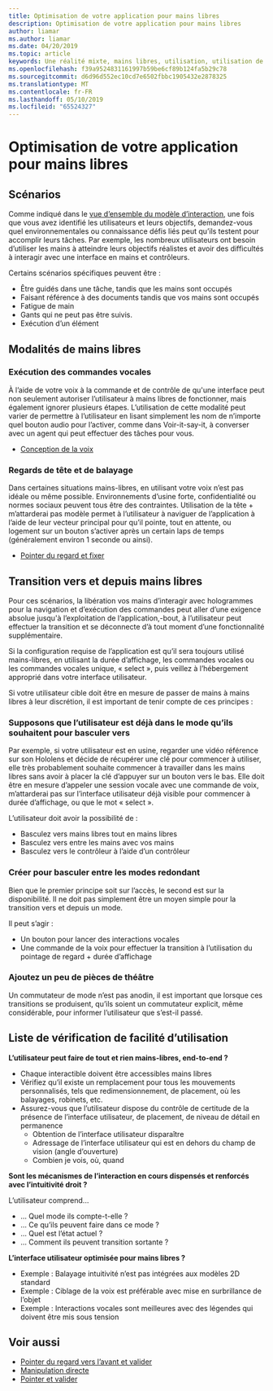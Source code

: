 ```yaml
---
title: Optimisation de votre application pour mains libres
description: Optimisation de votre application pour mains libres
author: liamar
ms.author: liamar
ms.date: 04/20/2019
ms.topic: article
keywords: Une réalité mixte, mains libres, utilisation, utilisation de ciblage, interaction, conception
ms.openlocfilehash: f39a9524831161997b59be6cf89b124fa5b29c78
ms.sourcegitcommit: d6d96d552ec10cd7e6502fbbc1905432e2878325
ms.translationtype: MT
ms.contentlocale: fr-FR
ms.lasthandoff: 05/10/2019
ms.locfileid: "65524327"
---
```

# <a name="optimizing-your-app-for-hands-free"></a>Optimisation de votre application pour mains libres



## <a name="scenarios"></a>Scénarios

Comme indiqué dans le [vue d’ensemble du modèle d’interaction](interaction-fundamentals.md), une fois que vous avez identifié les utilisateurs et leurs objectifs, demandez-vous quel environnementales ou connaissance défis liés peut qu’ils testent pour accomplir leurs tâches. Par exemple, les nombreux utilisateurs ont besoin d’utiliser les mains à atteindre leurs objectifs réalistes et avoir des difficultés à interagir avec une interface en mains et contrôleurs. 

Certains scénarios spécifiques peuvent être : 
* Être guidés dans une tâche, tandis que les mains sont occupés
* Faisant référence à des documents tandis que vos mains sont occupés
* Fatigue de main
* Gants qui ne peut pas être suivis.
* Exécution d’un élément


## <a name="hands-free-modalities"></a>Modalités de mains libres

### <a name="voice-commanding"></a>Exécution des commandes vocales

À l’aide de votre voix à la commande et de contrôle de qu'une interface peut non seulement autoriser l’utilisateur à mains libres de fonctionner, mais également ignorer plusieurs étapes. L’utilisation de cette modalité peut varier de permettre à l’utilisateur en lisant simplement les nom de n’importe quel bouton audio pour l’activer, comme dans Voir-it-say-it, à converser avec un agent qui peut effectuer des tâches pour vous.

* [Conception de la voix](voice-design.md)


### <a name="head-gaze-and-dwell"></a>Regards de tête et de balayage

Dans certaines situations mains-libres, en utilisant votre voix n’est pas idéale ou même possible. Environnements d’usine forte, confidentialité ou normes sociaux peuvent tous être des contraintes. Utilisation de la tête + m’attarderai pas modèle permet à l’utilisateur à naviguer de l’application à l’aide de leur vecteur principal pour qu’il pointe, tout en attente, ou logement sur un bouton s’activer après un certain laps de temps (généralement environ 1 seconde ou ainsi). 

* [Pointer du regard et fixer](gaze-and-dwell.md)

## <a name="transitioning-in-and-out-of-hands-free"></a>Transition vers et depuis mains libres

Pour ces scénarios, la libération vos mains d’interagir avec hologrammes pour la navigation et d’exécution des commandes peut aller d’une exigence absolue jusqu'à l’exploitation de l’application,-bout, à l’utilisateur peut effectuer la transition et se déconnecte d’à tout moment d’une fonctionnalité supplémentaire. 

Si la configuration requise de l’application est qu’il sera toujours utilisé mains-libres, en utilisant la durée d’affichage, les commandes vocales ou les commandes vocales unique, « select », puis veillez à l’hébergement approprié dans votre interface utilisateur. 

Si votre utilisateur cible doit être en mesure de passer de mains à mains libres à leur discrétion, il est important de tenir compte de ces principes :

### <a name="assume-the-user-is-already-in-the-mode-that-they-want-to-switch-to"></a>Supposons que l’utilisateur est déjà dans le mode qu’ils souhaitent pour basculer vers
Par exemple, si votre utilisateur est en usine, regarder une vidéo référence sur son Hololens et décide de récupérer une clé pour commencer à utiliser, elle très probablement souhaite commencer à travailler dans les mains libres sans avoir à placer la clé d’appuyer sur un bouton vers le bas. Elle doit être en mesure d’appeler une session vocale avec une commande de voix, m’attarderai pas sur l’interface utilisateur déjà visible pour commencer à durée d’affichage, ou que le mot « select ».

L’utilisateur doit avoir la possibilité de : 
* Basculez vers mains libres tout en mains libres
* Basculez vers entre les mains avec vos mains
* Basculez vers le contrôleur à l’aide d’un contrôleur 

### <a name="create-redundant-ways-to-switch-modes"></a>Créer pour basculer entre les modes redondant
Bien que le premier principe soit sur l’accès, le second est sur la disponibilité. Il ne doit pas simplement être un moyen simple pour la transition vers et depuis un mode. 

Il peut s’agir : 
* Un bouton pour lancer des interactions vocales
* Une commande de la voix pour effectuer la transition à l’utilisation du pointage de regard + durée d’affichage

### <a name="add-a-dash-of-drama"></a>Ajoutez un peu de pièces de théâtre
Un commutateur de mode n’est pas anodin, il est important que lorsque ces transitions se produisent, qu’ils soient un commutateur explicit, même considérable, pour informer l’utilisateur que s’est-il passé. 


## <a name="usability-checklist"></a>Liste de vérification de facilité d’utilisation

**L’utilisateur peut faire de tout et rien mains-libres, end-to-end ?**
* Chaque interactible doivent être accessibles mains libres
* Vérifiez qu’il existe un remplacement pour tous les mouvements personnalisés, tels que redimensionnement, de placement, où les balayages, robinets, etc.
* Assurez-vous que l’utilisateur dispose du contrôle de certitude de la présence de l’interface utilisateur, de placement, de niveau de détail en permanence
    * Obtention de l’interface utilisateur disparaître
    * Adressage de l’interface utilisateur qui est en dehors du champ de vision (angle d’ouverture)
    * Combien je vois, où, quand

**Sont les mécanismes de l’interaction en cours dispensés et renforcés avec l’intuitivité droit ?**

L’utilisateur comprend...
* ... Quel mode ils compte-t-elle ?
* ... Ce qu’ils peuvent faire dans ce mode ?
* ... Quel est l’état actuel ?
* ... Comment ils peuvent transition sortante ?
    
**L’interface utilisateur optimisée pour mains libres ?**   

* Exemple : Balayage intuitivité n’est pas intégrées aux modèles 2D standard
* Exemple : Ciblage de la voix est préférable avec mise en surbrillance de l’objet
* Exemple : Interactions vocales sont meilleures avec des légendes qui doivent être mis sous tension


## <a name="see-also"></a>Voir aussi
* [Pointer du regard vers l’avant et valider](gaze-and-commit.md)
* [Manipulation directe](direct-manipulation.md)
* [Pointer et valider](point-and-commit.md)
